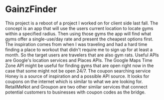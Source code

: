 # GainzFinder
This project is a reboot of a project I worked on for client side last fall. The concept is an app that will use the users current location to locate gyms within a specified radius. Then using those gyms the app will find what gyms offer a single-use/day rate and present the cheapest options first.  The inspiration comes from when I was traveling and had a hard time finding a place to workout that didn't require me to sign up for at least a month. So the target users are travelers that are also gym rats.  Useful APIs are Google's location services and Places APIs. The Google Maps Time Zone API might be useful for finding gyms that are open right now in the case that some might not be open 24/7.  The coupon searching service Honey is a source of inspiration and a possible API source. It looks for coupons on the internet which is similar to what we are looking for. RetailMeNot and Groupon are two other similar services that connect potential customers to businesses with coupon codes as the bridge.

